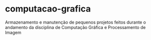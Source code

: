 # computacao-grafica
Armazenamento e manutenção de pequenos projetos feitos durante o andamento da disciplina de Computação Gráfica e Processamento de Imagem
